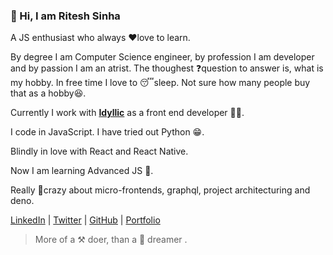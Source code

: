 ### 👋 Hi, I am Ritesh Sinha 

A JS enthusiast who always ♥️love to learn. 

By degree I am Computer Science engineer, by profession I am developer and by passion I am an atrist. The thoughest ❓question to answer is, what is my hobby. In free time I love to 😴sleep. Not sure how many people buy that as a hobby😆. 

Currently I work with **[Idyllic](https://idyllic.co/)** as a front end developer 👨‍💻.

I code in JavaScript. I have tried out Python 😁.

Blindly in love with React and React Native.

Now I am learning Advanced JS 🖖.

Really 🤯crazy about micro-frontends, graphql, project architecturing and deno.

[LinkedIn](https://www.linkedin.com/in/ritesh-kumar-sinha-897735101/) | [Twitter](https://twitter.com/Riteshsinha14Rs) | [GitHub](https://github.com/rio14) | [Portfolio](https://ritesh-sinha.vercel.app/)

> More of a ⚒️ doer, than a 🌈 dreamer  .

